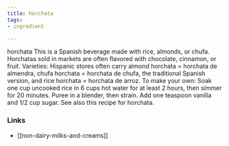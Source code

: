```yaml
---
title: horchata
tags:
- ingredient

---
```

horchata This is a Spanish beverage made with rice, almonds, or chufa. Horchatas sold in markets are often flavored with chocolate, cinnamon, or fruit. Varieties: Hispanic stores often carry almond horchata = horchata de almendra, chufa horchata = horchata de chufa, the traditional Spanish version, and rice horchata = horchata de arroz. To make your own: Soak one cup uncooked rice in 6 cups hot water for at least 2 hours, then simmer for 20 minutes. Puree in a blender, then strain. Add one teaspoon vanilla and 1/2 cup sugar. See also this recipe for horchata.

### Links

* [[non-dairy-milks-and-creams]]
